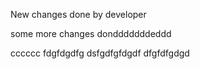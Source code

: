 New changes done by developer

some more changes dondddddddeddd


cccccc
fdgfdgdfg
dsfgdfgfdgdf
dfgfdfgdgd
